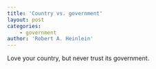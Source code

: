 ```yaml
---
title: 'Country vs. government'
layout: post
categories:
    - government
author: 'Robert A. Heinlein'
---
```


Love your country, but never trust its government.